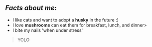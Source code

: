 ## *Facts about me*:
- I like cats and want to adopt a **husky** in the future :) 
- I love **mushrooms** can eat them for breakfast, lunch, and dinner>
- I bite my nails 'when under stress'

> YOLO
